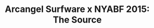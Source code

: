 ---
ee_id: '4413'
site: '1'
type: '2'
long_id: '2015-173 Arcangel Surfware x NYABF 2015: The Source'
url: 2015-173-arcangel-surfware-x-nyabf-2015-the-source
year: '2015'
medium: Tradeshow booth
commission:
add_credit:
dims:
pitch: '1st big time booth at NYABF. '
ps:
live_url:
related:
title: 'Arcangel Surfware x NYABF 2015: The Source'
youtube:
imgs: nyabf-2015-173-database-ek--oSA4.jpg
subheading:
year2: '2015'
download:
add_credits:
related_code:
! '':
layout: things-i-made
---